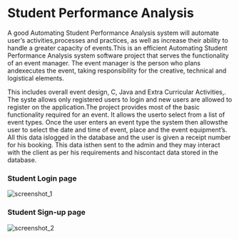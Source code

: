 # Student Performance Analysis

A good Automating Student Performance Analysis system will automate user’s activities,processes and practices, as well as increase their ability to handle a greater capacity of events.This is an efficient Automating Student Performance Analysis system software project that serves the functionality of an event manager. The event manager is the person who plans andexecutes the event, taking responsibility for the creative, technical and logistical elements.

This includes overall event design, C, Java and Extra Curricular Activities,. The syste
allows only registered users to login and new users are allowed to register on the application.The project provides most of the basic functionality required for an event. It allows the userto select from a list of event types. Once the user enters an event type the system then allowsthe user to select the date and time of event, place and the event equipment’s. 
All this data islogged in the database and the user is given a receipt number for his booking. This data isthen sent to the admin and they may interact with the client as per his requirements and hiscontact data stored in the database.


### Student Login page

![screenshot_1](https://github.com/sambhav228/Student_Performance_Analysis/blob/master/Data%20base/login-page.jpg)


### Student Sign-up page

![screenshot_2](https://github.com/sambhav228/Student_Performance_Analysis/blob/master/Data%20base/sign-up.jpg)
